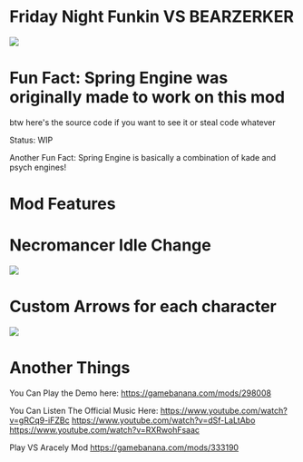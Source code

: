 # Friday Night Funkin VS BEARZERKER

![](https://user-images.githubusercontent.com/80663242/144484567-eb9e6480-bef8-481b-abfd-e818601bf410.png)

# Fun Fact: Spring Engine was originally made to work on this mod

btw here's the source code if you want to see it or steal code whatever

Status: WIP

Another Fun Fact: Spring Engine is basically a combination of kade and psych engines!

# Mod Features

# Necromancer Idle Change
![](https://user-images.githubusercontent.com/80663242/144481686-909f20f8-4956-421b-8a81-17bc9114eb0c.gif)


# Custom Arrows for each character
![](https://user-images.githubusercontent.com/80663242/144484181-c1016747-bd65-4090-a15d-4103f9f312ac.gif)


# Another Things

You Can Play the Demo here: https://gamebanana.com/mods/298008

You Can Listen The Official Music Here:
https://www.youtube.com/watch?v=gRCq9-iFZBc
https://www.youtube.com/watch?v=dSf-LaLtAbo
https://www.youtube.com/watch?v=RXRwohFsaac

Play VS Aracely Mod
https://gamebanana.com/mods/333190